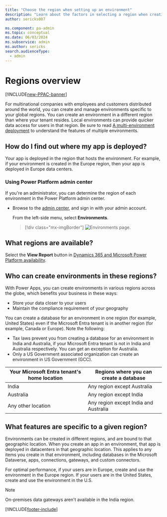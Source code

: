 ```yaml
---
title: "Choose the region when setting up an environment"
description: "Learn about the factors in selecting a region when creating a new environment in Microsoft Power Platform admin center."
author: sericks007

ms.component: pa-admin
ms.topic: conceptual
ms.date: 06/03/2024
ms.subservice: admin
ms.author: sericks
search.audienceType: 
  - admin
---
```

# Regions overview 

[!INCLUDE[new-PPAC-banner](~/includes/new-PPAC-banner.md)]

For multinational companies with employees and customers distributed around the world, you can create and manage environments specific to your global regions. You can create an environment in a different region than where your tenant resides. Local environments can provide quicker data access for users in that region. Be sure to read [A multi-environment deployment](multiple-online-environments-tenants.md#a-multi-environment-deployment) to understand the features of multiple environments.  

## How do I find out where my app is deployed?

Your app is deployed in the region that hosts the environment. For example, if your environment is created in the Europe region, then your app is deployed in Europe data centers.

### Using Power Platform admin center
If you're an administrator, you can determine the region of each environment in the Power Platform admin center.

- Browse to the [admin center](https://admin.powerplatform.microsoft.com), and sign in with your admin account.
  
  From the left-side menu, select **Environments**.
  
  > [!div class="mx-imgBorder"] 
  > ![Environments page.](media/environment-list-region.png "Environments page")

## What regions are available?

Select the **View Report** button in [Dynamics 365 and Microsoft Power Platform availability](https://dynamics.microsoft.com/geographic-availability/).

## Who can create environments in these regions?

With Power Apps, you can create environments in various regions across the globe, which benefits your business in these ways:

- Store your data closer to your users
- Maintain the compliance requirement of your geography

You can create a database for an environment in one region (for example, United States) even if the Microsoft Entra tenant is in another region (for example, Canada or Europe). Note the following:

- Tax laws prevent you from creating a database for an environment in India and Australia, if your Microsoft Entra tenant is not in India and Australia respectively. You can get an exception for Australia.
- Only a US Government associated organization can create an environment in US Government (GCC).

|Your Microsoft Entra tenant's home location  |Regions where you can create a database  |
|---------|---------|
|India     | Any region except Australia        |
|Australia     | Any region except India           |
|Any other location     | Any region except India and Australia           |


## What features are specific to a given region?

Environments can be created in different regions, and are bound to that geographic location. When you create an app in an environment, that app is deployed in datacenters in that geographic location. This applies to any items you create in that environment, including  databases in the Microsoft Dataverse, apps, connections, gateways, and custom connectors.

For optimal performance, if your users are in Europe, create and use the environment in the Europe region. If your users are in the United States, create and use the environment in the U.S.

> [!NOTE]
> On-premises data gateways aren't available in the India region.

[!INCLUDE[footer-include](../includes/footer-banner.md)]
